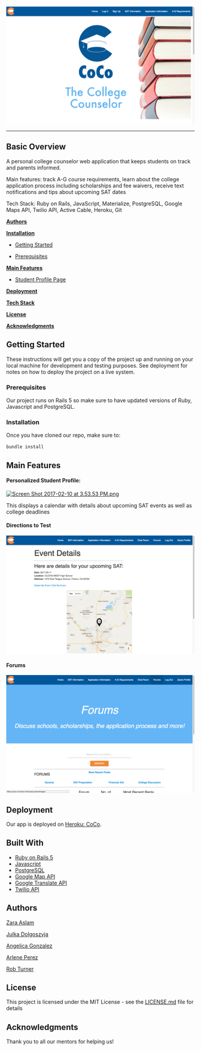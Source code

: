 

![landing page](app/assets/images/front.png)


----
## Basic Overview
A personal college counselor web application that keeps students on track and parents informed.

Main features: track A-G course requirements, learn about the college application process including scholarships and fee waivers, receive text notifications and tips about upcoming SAT dates

Tech Stack: Ruby on Rails, JavaScript, Materialize, PostgreSQL, Google Maps API, Twilio API, Active Cable, Heroku, Git


**[Authors](#Authors)**

**[Installation](#installation)**

- [Getting Started](#Getting)

- [Prerequisites](#Prerequisites)

**[Main Features](#Main)**

- [Student Profile Page](#Personalized)



**[Deployment](#Deployment)**

**[Tech Stack](#Built)**

**[License](#license)**

**[Acknowledgments](#Acknowledgments)**

## Getting Started

These instructions will get you a copy of the project up and running on your local machine for development and testing purposes. See deployment for notes on how to deploy the project on a live system.

### Prerequisites

Our project runs on Rails 5 so make sure to have updated versions of Ruby, Javascript and PostgreSQL.


### Installation

Once you have cloned our repo, make sure to:

```
bundle install
```


## Main Features
#### Personalized Student Profile:
[![Screen Shot 2017-02-10 at 3.53.53 PM.png](https://s27.postimg.org/3s9hxpi43/Screen_Shot_2017_02_10_at_3_53_53_PM.png)](https://postimg.org/image/j0zfbhbsf/)

This displays a calendar with details about upcoming SAT events as well as college deadlines

#### Directions to Test
![test event](app/assets/images/event-details.png)

#### Forums
![forums](app/assets/images/forums.png)

## Deployment

Our app is deployed on [Heroku: CoCo](https://coco-counselor.herokuapp.com/).

## Built With

* [Ruby on Rails 5](http://rubyonrails.org/)
* [Javascript](https://www.javascript.com/)
* [PostgreSQL](https://www.postgresql.org/)
* [Google Map API](https://developers.google.com/maps/)
* [Google Translate API](https://cloud.google.com/translate/docs/getting-started)
* [Twilio API](https://www.twilio.com/docs/api?filter-product=sms&filter-platform=mobile)



## Authors
[Zara Aslam](https://github.com/zaslam72)

[Julka Dolgoszyja](https://github.com/yulkalongneck)

[Angelica Gonzalez](https://github.com/agonzalez0515)

[Arlene Perez](https://github.com/Techforchange)

[Rob Turner](https://github.com/georobGWJ)


## License

This project is licensed under the MIT License - see the [LICENSE.md](LICENSE.md) file for details

## Acknowledgments

Thank you to all our mentors for helping us!

